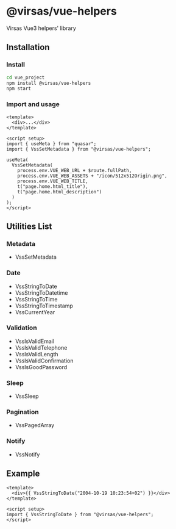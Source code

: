 # @virsas/vue-helpers

Virsas Vue3 helpers' library

## Installation

### Install

``` bash
cd vue_project
npm install @virsas/vue-helpers
npm start
```

### Import and usage

``` vue
<template>
  <div>...</div>
</template>

<script setup>
import { useMeta } from "quasar";
import { VssSetMetadata } from "@virsas/vue-helpers";

useMeta(
  VssSetMetadata(
    process.env.VUE_WEB_URL + $route.fullPath,
    process.env.VUE_WEB_ASSETS + "/icon/512x512Origin.png",
    process.env.VUE_WEB_TITLE,
    t("page.home.html_title"),
    t("page.home.html_description")
  )
);
</script>
```

## Utilities List

### Metadata

- VssSetMetadata

### Date

- VssStringToDate
- VssStringToDatetime
- VssStringToTime
- VssStringToTimestamp
- VssCurrentYear

### Validation

- VssIsValidEmail
- VssIsValidTelephone
- VssIsValidLength
- VssIsValidConfirmation
- VssIsGoodPassword

### Sleep

- VssSleep

### Pagination

- VssPagedArray

### Notify

- VssNotify

## Example

``` vue
<template>
  <div>{{ VssStringToDate("2004-10-19 10:23:54+02") }}</div>
</template>

<script setup>
import { VssStringToDate } from "@virsas/vue-helpers";
</script>
```